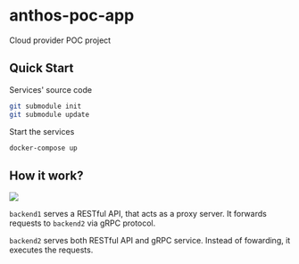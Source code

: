 # anthos-poc-app

Cloud provider POC project

## Quick Start

Services' source code

```sh
git submodule init
git submodule update
```

Start the services

```sh
docker-compose up
```

## How it work?

[![](https://mermaid.ink/img/eyJjb2RlIjoic2VxdWVuY2VEaWFncmFtXG4gICAgcGFydGljaXBhbnQgVXNlclxuICAgIHBhcnRpY2lwYW50IEJhY2tlbmQxXG4gICAgcGFydGljaXBhbnQgQmFja2VuZDJcblxuICAgIHJlY3QgcmdiKDI1NSwyMjgsMjI1KVxuICAgIE5vdGUgb3ZlciBVc2VyLEJhY2tlbmQyOiBCYWNrZW5kMSBhcyBhIHByb3h5IHNlcnZlclxuICAgIFVzZXItPj4rQmFja2VuZDE6IEdFVCAvY2FsY3VsYXRvci9maWJvLzVcbiAgICBCYWNrZW5kMS0-PitCYWNrZW5kMjogUlBDIENhbGN1bGF0b3JTZXJ2aWNlLkZpYm9uYWNjaSg1KVxuICAgIHJlY3QgcmdiKDI1NSwyMTgsMTg1KVxuICAgIE5vdGUgb3ZlciBCYWNrZW5kMjogQ2FsY3VsYXRlIGZpYm9uYWNjaVxuICAgIGVuZFxuICAgIEJhY2tlbmQyLS0-Pi1CYWNrZW5kMTogNVxuICAgIEJhY2tlbmQxLS0-Pi1Vc2VyOiA1XG4gICAgZW5kXG5cbiAgICByZWN0IHJnYigyNTUsMjI4LDIyNSlcbiAgICBOb3RlIG92ZXIgVXNlcixCYWNrZW5kMjogRGlyZWN0bHkgc2VuZCBhIEhUVFAgcmVxdWVzdCB0byBCYWNrZW5kMlxuICAgIFVzZXItPj4rQmFja2VuZDI6IEdFVCAvY2FsY3VsYXRvci9maWJvLzVcbiAgICByZWN0IHJnYigyNTUsMjE4LDE4NSlcbiAgICBOb3RlIG92ZXIgQmFja2VuZDI6IENhbGN1bGF0ZSBmaWJvbmFjY2lcbiAgICBlbmRcbiAgICBCYWNrZW5kMi0tPj4tVXNlcjogNVxuICAgIGVuZCIsIm1lcm1haWQiOnsidGhlbWUiOiJkZWZhdWx0In0sInVwZGF0ZUVkaXRvciI6ZmFsc2V9)](https://mermaid-js.github.io/mermaid-live-editor/#/edit/eyJjb2RlIjoic2VxdWVuY2VEaWFncmFtXG4gICAgcGFydGljaXBhbnQgVXNlclxuICAgIHBhcnRpY2lwYW50IEJhY2tlbmQxXG4gICAgcGFydGljaXBhbnQgQmFja2VuZDJcblxuICAgIHJlY3QgcmdiKDI1NSwyMjgsMjI1KVxuICAgIE5vdGUgb3ZlciBVc2VyLEJhY2tlbmQyOiBCYWNrZW5kMSBhcyBhIHByb3h5IHNlcnZlclxuICAgIFVzZXItPj4rQmFja2VuZDE6IEdFVCAvY2FsY3VsYXRvci9maWJvLzVcbiAgICBCYWNrZW5kMS0-PitCYWNrZW5kMjogUlBDIENhbGN1bGF0b3JTZXJ2aWNlLkZpYm9uYWNjaSg1KVxuICAgIHJlY3QgcmdiKDI1NSwyMTgsMTg1KVxuICAgIE5vdGUgb3ZlciBCYWNrZW5kMjogQ2FsY3VsYXRlIGZpYm9uYWNjaVxuICAgIGVuZFxuICAgIEJhY2tlbmQyLS0-Pi1CYWNrZW5kMTogNVxuICAgIEJhY2tlbmQxLS0-Pi1Vc2VyOiA1XG4gICAgZW5kXG5cbiAgICByZWN0IHJnYigyNTUsMjI4LDIyNSlcbiAgICBOb3RlIG92ZXIgVXNlcixCYWNrZW5kMjogRGlyZWN0bHkgc2VuZCBhIEhUVFAgcmVxdWVzdCB0byBCYWNrZW5kMlxuICAgIFVzZXItPj4rQmFja2VuZDI6IEdFVCAvY2FsY3VsYXRvci9maWJvLzVcbiAgICByZWN0IHJnYigyNTUsMjE4LDE4NSlcbiAgICBOb3RlIG92ZXIgQmFja2VuZDI6IENhbGN1bGF0ZSBmaWJvbmFjY2lcbiAgICBlbmRcbiAgICBCYWNrZW5kMi0tPj4tVXNlcjogNVxuICAgIGVuZCIsIm1lcm1haWQiOnsidGhlbWUiOiJkZWZhdWx0In0sInVwZGF0ZUVkaXRvciI6ZmFsc2V9)

`backend1` serves a RESTful API, that acts as a proxy server. It forwards requests to `backend2` via gRPC protocol.

`backend2` serves both RESTful API and gRPC service. Instead of fowarding, it executes the requests.

